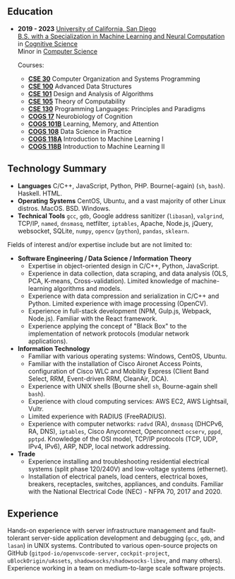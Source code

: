 ## Education
- <tag>**2019 - 2023**</tag>
    [University of California, San Diego](https://ucsd.edu) \
    [B.S. with a Specialization in Machine Learning and Neural Computation](https://cogsci.ucsd.edu/undergraduates/major/machine-learning.html) in [Cognitive Science](https://cogsci.ucsd.edu) \
    Minor in [Computer Science](https://cse.ucsd.edu)

    Courses:
    - [**CSE 30**](https://catalog.ucsd.edu/courses/CSE.html#cse30) Computer Organization and Systems Programming
    - [**CSE 100**](https://catalog.ucsd.edu/courses/CSE.html#cse100) Advanced Data Structures
    - [**CSE 101**](https://catalog.ucsd.edu/courses/CSE.html#cse101) Design and Analysis of Algorithms
    - [**CSE 105**](https://catalog.ucsd.edu/courses/CSE.html#cse105) Theory of Computability
    - [**CSE 130**](https://catalog.ucsd.edu/courses/CSE.html#cse130) Programming Languages: Principles and Paradigms
    - [**COGS 17**](https://catalog.ucsd.edu/courses/COGS.html#cogs17) Neurobiology of Cognition
    - [**COGS 101B**](https://catalog.ucsd.edu/courses/COGS.html#cogs101b) Learning, Memory, and Attention
    - [**COGS 108**](https://catalog.ucsd.edu/courses/COGS.html#cogs108) Data Science in Practice
    - [**COGS 118A**](https://catalog.ucsd.edu/courses/COGS.html#cogs118a) Introduction to Machine Learning I
    - [**COGS 118B**](https://catalog.ucsd.edu/courses/COGS.html#cogs118b) Introduction to Machine Learning II

## Technology Summary
- **Languages** C/C++, JavaScript, Python, PHP. Bourne(-again) (`sh`, `bash`). Haskell. HTML.
- **Operating Systems** CentOS, Ubuntu, and a vast majority of other Linux distros. MacOS. BSD. Windows.
- **Technical Tools** `gcc`, `gdb`, Google address sanitizer (`libasan`), `valgrind`, TCP/IP, `named`, `dnsmasq`, netfilter, `iptables`, Apache, Node.js, jQuery, websocket, SQLite, `numpy`, `opencv` (`python`), `pandas`, `sklearn`.

Fields of interest and/or expertise include but are not limited to:
- **Software Engineering / Data Science / Information Theory**
    - Expertise in object-oriented design in C/C++, Python, JavaScript.
    - Experience in data collection, data scraping, and data analysis (OLS, PCA, K-means, Cross-validation). Limited knowledge of machine-learning algorithms and models.
    - Experience with data compression and serialization in C/C++ and Python. Limited experience with image processing (OpenCV).
    - Experience in full-stack development (NPM, Gulp.js, Webpack, Node.js). Familiar with the React framework.
    - Experience applying the concept of "Black Box" to the implementation of network protocols (modular network applications).
- **Information Technology**
    - Familiar with various operating systems: Windows, CentOS, Ubuntu.
    - Familiar with the installation of Cisco Aironet Access Points, configuration of Cisco WLC and Mobility Express (Client Band Select, RRM, Event-driven RRM, CleanAir, DCA).
    - Experience with UNIX shells (Bourne shell `sh`, Bourne-again shell `bash`).
    - Experience with cloud computing services: AWS EC2, AWS Lightsail, Vultr.
    - Limited experience with RADIUS (FreeRADIUS).
    - Experience with computer networks: `radvd` (RA), `dnsmasq` (DHCPv6, RA, DNS), `iptables`, Cisco Anyconnect, Openconnect `ocserv`, `pppd`, `pptpd`. Knowledge of the OSI model, TCP/IP protocols (TCP, UDP, IPv4, IPv6), ARP, NDP, local network addressing.
- **Trade**
    - Experience installing and troubleshooting residential electrical systems (split phase 120/240V) and low-voltage systems (ethernet).
    - Installation of electrical panels, load centers, electrical boxes, breakers, receptacles, switches, appliances, and conduits. Familiar with the National Electrical Code (NEC) - NFPA 70, 2017 and 2020.

## Experience
Hands-on experience with server infrastructure management and fault-tolerant server-side application development and debugging (`gcc`, `gdb`, and `lasan`) in UNIX systems. Contributed to various open-source projects on GitHub (`gitpod-io/openvscode-server`, `cockpit-project`, `uBlockOrigin/uAssets`, `shadowsocks/shadowsocks-libev`, and many others). Experience working in a team on medium-to-large scale software projects.
